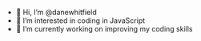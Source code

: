 - 👋 Hi, I’m @danewhitfield
- 👀 I’m interested in coding in JavaScript
- 🌱 I’m currently working on improving my coding skills
